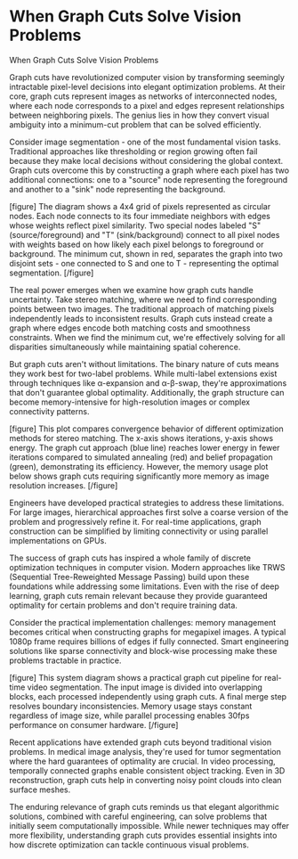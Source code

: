 # When Graph Cuts Solve Vision Problems

When Graph Cuts Solve Vision Problems

Graph cuts have revolutionized computer vision by transforming seemingly intractable pixel-level decisions into elegant optimization problems. At their core, graph cuts represent images as networks of interconnected nodes, where each node corresponds to a pixel and edges represent relationships between neighboring pixels. The genius lies in how they convert visual ambiguity into a minimum-cut problem that can be solved efficiently.

Consider image segmentation - one of the most fundamental vision tasks. Traditional approaches like thresholding or region growing often fail because they make local decisions without considering the global context. Graph cuts overcome this by constructing a graph where each pixel has two additional connections: one to a "source" node representing the foreground and another to a "sink" node representing the background.

[figure]
The diagram shows a 4x4 grid of pixels represented as circular nodes. Each node connects to its four immediate neighbors with edges whose weights reflect pixel similarity. Two special nodes labeled "S" (source/foreground) and "T" (sink/background) connect to all pixel nodes with weights based on how likely each pixel belongs to foreground or background. The minimum cut, shown in red, separates the graph into two disjoint sets - one connected to S and one to T - representing the optimal segmentation.
[/figure]

The real power emerges when we examine how graph cuts handle uncertainty. Take stereo matching, where we need to find corresponding points between two images. The traditional approach of matching pixels independently leads to inconsistent results. Graph cuts instead create a graph where edges encode both matching costs and smoothness constraints. When we find the minimum cut, we're effectively solving for all disparities simultaneously while maintaining spatial coherence.

But graph cuts aren't without limitations. The binary nature of cuts means they work best for two-label problems. While multi-label extensions exist through techniques like α-expansion and α-β-swap, they're approximations that don't guarantee global optimality. Additionally, the graph structure can become memory-intensive for high-resolution images or complex connectivity patterns.

[figure]
This plot compares convergence behavior of different optimization methods for stereo matching. The x-axis shows iterations, y-axis shows energy. The graph cut approach (blue line) reaches lower energy in fewer iterations compared to simulated annealing (red) and belief propagation (green), demonstrating its efficiency. However, the memory usage plot below shows graph cuts requiring significantly more memory as image resolution increases.
[/figure]

Engineers have developed practical strategies to address these limitations. For large images, hierarchical approaches first solve a coarse version of the problem and progressively refine it. For real-time applications, graph construction can be simplified by limiting connectivity or using parallel implementations on GPUs.

The success of graph cuts has inspired a whole family of discrete optimization techniques in computer vision. Modern approaches like TRWS (Sequential Tree-Reweighted Message Passing) build upon these foundations while addressing some limitations. Even with the rise of deep learning, graph cuts remain relevant because they provide guaranteed optimality for certain problems and don't require training data.

Consider the practical implementation challenges: memory management becomes critical when constructing graphs for megapixel images. A typical 1080p frame requires billions of edges if fully connected. Smart engineering solutions like sparse connectivity and block-wise processing make these problems tractable in practice.

[figure]
This system diagram shows a practical graph cut pipeline for real-time video segmentation. The input image is divided into overlapping blocks, each processed independently using graph cuts. A final merge step resolves boundary inconsistencies. Memory usage stays constant regardless of image size, while parallel processing enables 30fps performance on consumer hardware.
[/figure]

Recent applications have extended graph cuts beyond traditional vision problems. In medical image analysis, they're used for tumor segmentation where the hard guarantees of optimality are crucial. In video processing, temporally connected graphs enable consistent object tracking. Even in 3D reconstruction, graph cuts help in converting noisy point clouds into clean surface meshes.

The enduring relevance of graph cuts reminds us that elegant algorithmic solutions, combined with careful engineering, can solve problems that initially seem computationally impossible. While newer techniques may offer more flexibility, understanding graph cuts provides essential insights into how discrete optimization can tackle continuous visual problems.